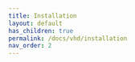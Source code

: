 ```yaml
---
title: Installation
layout: default
has_children: true
permalink: /docs/vhd/installation
nav_order: 2
---
```



